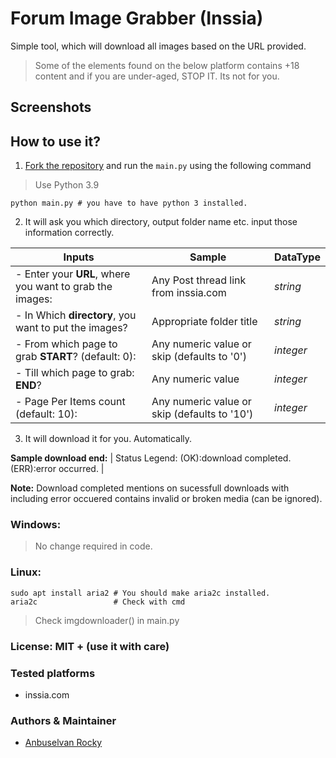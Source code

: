 # Forum Image Grabber (Inssia)

Simple tool, which will download all images based on the URL provided.

> Some of the elements found on the below platform contains +18 content and if you are under-aged, STOP IT. Its not for you.
## Screenshots

## How to use it?

1. [Fork the repository]() and run the `main.py` using the following command
> Use Python 3.9  
```shell
python main.py # you have to have python 3 installed.
```

2. It will ask you which directory, output folder name etc. input those information correctly.

| Inputs  | Sample | DataType |
   | ------------- | ------------- | ----|
| - Enter your **URL**, where you want to grab the images:  | Any Post thread link from inssia.com   | _string_ |
| - In Which **directory**, you want to put the images?  | Appropriate folder title | _string_  |
| - From which page to grab **START**? (default: 0):  | Any numeric value or skip (defaults to '0') | _integer_ |
| - Till which page to grab: **END**?  | Any numeric value | _integer_ |
| - Page Per Items count (default: 10):  | Any numeric value or skip (defaults to '10') | _integer_ |

3. It will download it for you. Automatically.

**Sample download end:**
| Status Legend:
   (OK):download completed.(ERR):error occurred. |

**Note:** Download completed mentions on sucessfull downloads with including error occuered contains invalid or broken media (can be ignored).

### Windows:

> No change required in code.
### Linux:

```shell
sudo apt install aria2 # You should make aria2c installed.
aria2c                 # Check with cmd 
```

> Check imgdownloader() in main.py


### License: MIT + (use it with care)

### Tested platforms

- inssia.com

### Authors & Maintainer

- [Anbuselvan Rocky](https://fb.me/anburocky3)
